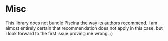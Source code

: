 # Misc
This library does not bundle Piscina [the way its authors recommend](https://github.com/piscinajs/piscina#multiple-thread-pools-and-embedding-piscina-as-a-dependency). I am almost entirely certain that recommendation does not apply in this case, but I look forward to the first issue proving me wrong. :)